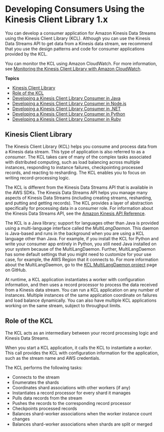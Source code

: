 # Developing Consumers Using the Kinesis Client Library 1\.x<a name="developing-consumers-with-kcl"></a>

You can develop a consumer application for Amazon Kinesis Data Streams using the Kinesis Client Library \(KCL\)\. Although you can use the Kinesis Data Streams API to get data from a Kinesis data stream, we recommend that you use the design patterns and code for consumer applications provided by the KCL\.

You can monitor the KCL using Amazon CloudWatch\. For more information, see [Monitoring the Kinesis Client Library with Amazon CloudWatch](monitoring-with-kcl.md)\.

**Topics**
+ [Kinesis Client Library](#kinesis-record-processor-overview-kcl)
+ [Role of the KCL](#kinesis-record-processor-kcl-role)
+ [Developing a Kinesis Client Library Consumer in Java](kinesis-record-processor-implementation-app-java.md)
+ [Developing a Kinesis Client Library Consumer in Node\.js](kinesis-record-processor-implementation-app-nodejs.md)
+ [Developing a Kinesis Client Library Consumer in \.NET](kinesis-record-processor-implementation-app-dotnet.md)
+ [Developing a Kinesis Client Library Consumer in Python](kinesis-record-processor-implementation-app-py.md)
+ [Developing a Kinesis Client Library Consumer in Ruby](kinesis-record-processor-implementation-app-ruby.md)

## Kinesis Client Library<a name="kinesis-record-processor-overview-kcl"></a>

The Kinesis Client Library \(KCL\) helps you consume and process data from a Kinesis data stream\. This type of application is also referred to as a *consumer*\. The KCL takes care of many of the complex tasks associated with distributed computing, such as load balancing across multiple instances, responding to instance failures, checkpointing processed records, and reacting to resharding\. The KCL enables you to focus on writing record\-processing logic\. 

The KCL is different from the Kinesis Data Streams API that is available in the AWS SDKs\. The Kinesis Data Streams API helps you manage many aspects of Kinesis Data Streams \(including creating streams, resharding, and putting and getting records\)\. The KCL provides a layer of abstraction specifically for processing data in a consumer role\. For information about the Kinesis Data Streams API, see the [Amazon Kinesis API Reference](http://docs.aws.amazon.com/kinesis/latest/APIReference/)\.

The KCL is a Java library; support for languages other than Java is provided using a multi\-language interface called the *MultiLangDaemon*\. This daemon is Java\-based and runs in the background when you are using a KCL language other than Java\. For example, if you install the KCL for Python and write your consumer app entirely in Python, you still need Java installed on your system because of the MultiLangDaemon\. Further, MultiLangDaemon has some default settings that you might need to customize for your use case, for example, the AWS Region that it connects to\. For more information about the MultiLangDaemon, go to the [KCL MultiLangDaemon project](https://github.com/awslabs/amazon-kinesis-client/tree/v1.x/src/main/java/com/amazonaws/services/kinesis/multilang) page on GitHub\.

At runtime, a KCL application instantiates a worker with configuration information, and then uses a record processor to process the data received from a Kinesis data stream\. You can run a KCL application on any number of instances\. Multiple instances of the same application coordinate on failures and load balance dynamically\. You can also have multiple KCL applications working on the same stream, subject to throughput limits\.

## Role of the KCL<a name="kinesis-record-processor-kcl-role"></a>

The KCL acts as an intermediary between your record processing logic and Kinesis Data Streams\.

When you start a KCL application, it calls the KCL to instantiate a *worker*\. This call provides the KCL with configuration information for the application, such as the stream name and AWS credentials\.

The KCL performs the following tasks:
+ Connects to the stream 
+ Enumerates the shards 
+ Coordinates shard associations with other workers \(if any\) 
+ Instantiates a record processor for every shard it manages 
+ Pulls data records from the stream 
+ Pushes the records to the corresponding record processor 
+ Checkpoints processed records 
+ Balances shard\-worker associations when the worker instance count changes
+ Balances shard\-worker associations when shards are split or merged